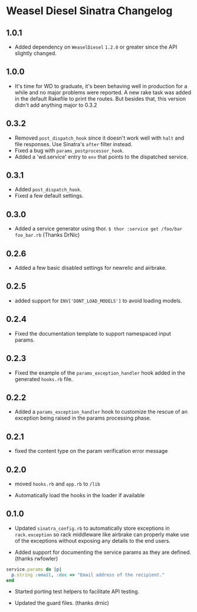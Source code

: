 # Weasel Diesel Sinatra Changelog

## 1.0.1
* Added dependency on `WeaselDiesel` `1.2.0` or greater since the API
  slightly changed.

## 1.0.0
* It's time for WD to graduate, it's been behaving well in production
  for a while and no major problems were reported. A new rake task was
added in the default Rakefile to print the routes. But besides that,
this version didn't add anything major to 0.3.2

## 0.3.2
* Removed `post_dispatch_hook` since it doesn't work well with `halt`
  and file responses. Use Sinatra's `after` filter instead.
* Fixed a bug with `params_postprocessor_hook`.
* Added a 'wd.service' entry to `env` that points to the dispatched
  service.

## 0.3.1

* Added `post_dispatch_hook`.
* Fixed a few default settings.

## 0.3.0

* Added a service generator using thor. `$ thor :service get /foo/bar foo_bar.rb` (Thanks DrNic)

## 0.2.6

* Added a few basic disabled settings for newrelic and airbrake.

## 0.2.5

* added support for `ENV['DONT_LOAD_MODELS']` to avoid loading models.

## 0.2.4

* Fixed the documentation template to support namespaced input params.

## 0.2.3

* Fixed the example of the `params_exception_handler` hook added in the
  generated `hooks.rb` file.

## 0.2.2

* Added a `params_exception_handler` hook to customize the rescue of an
  exception being raised in the params processing phase.

## 0.2.1

* fixed the content type on the param verification error message

## 0.2.0

* moved `hooks.rb` and `app.rb` to `/lib`

* Automatically load the hooks in the loader if available


## 0.1.0

* Updated  `sinatra_config.rb` to automatically store exceptions in
  `rack.exception` so rack middleware like airbrake can properly make
  use of the exceptions without exposing any details to the end users.

* Added support for documenting the service params as they are defined.
  (thanks rwfowler)

```ruby
service.params do |p|
  p.string :email, :doc => "Email address of the recipient."
end
```

* Started porting test helpers to facilitate API testing.

* Updated the guard files. (thanks drnic)
